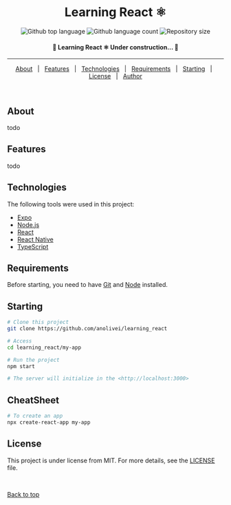 
  &#xa0;

<h1 align="center">Learning React ⚛️</h1>

<p align="center">
  <img alt="Github top language" src="https://img.shields.io/github/languages/top/anolivei/learning_react?color=56BEB8">

  <img alt="Github language count" src="https://img.shields.io/github/languages/count/anolivei/learning_react?color=56BEB8">

  <img alt="Repository size" src="https://img.shields.io/github/repo-size/anolivei/learning_react?color=56BEB8">

  <!--<img alt="License" src="https://img.shields.io/github/license/anolivei/learning_react?color=56BEB8">-->

  <!-- <img alt="Github issues" src="https://img.shields.io/github/issues/anolivei/learning_react?color=56BEB8" /> -->

  <!-- <img alt="Github forks" src="https://img.shields.io/github/forks/anolivei/learning_react?color=56BEB8" /> -->

  <!-- <img alt="Github stars" src="https://img.shields.io/github/stars/anolivei/learning_react?color=56BEB8" /> -->
</p>

<h4 align="center"> 
	🚧  Learning React ⚛️ Under construction...  🚧
</h4> 

<hr>

<p align="center">
  <a href="#about">About</a> &#xa0; | &#xa0; 
  <a href="#features">Features</a> &#xa0; | &#xa0;
  <a href="#technologies">Technologies</a> &#xa0; | &#xa0;
  <a href="#requirements">Requirements</a> &#xa0; | &#xa0;
  <a href="#starting">Starting</a> &#xa0; | &#xa0;
  <a href="#license">License</a> &#xa0; | &#xa0;
  <a href="https://github.com/anolivei" target="_blank">Author</a>
</p>

<br>

## About ##

todo

## Features ##

todo

## Technologies ##

The following tools were used in this project:

- [Expo](https://expo.io/)
- [Node.js](https://nodejs.org/en/)
- [React](https://pt-br.reactjs.org/)
- [React Native](https://reactnative.dev/)
- [TypeScript](https://www.typescriptlang.org/)

## Requirements ##

Before starting, you need to have [Git](https://git-scm.com) and [Node](https://nodejs.org/en/) installed.

## Starting ##

```bash
# Clone this project
git clone https://github.com/anolivei/learning_react

# Access
cd learning_react/my-app

# Run the project
npm start

# The server will initialize in the <http://localhost:3000>
```

## CheatSheet ##

```bash
# To create an app
npx create-react-app my-app

```

## License ##

This project is under license from MIT. For more details, see the [LICENSE](LICENSE) file.


&#xa0;

<a href="#top">Back to top</a>

